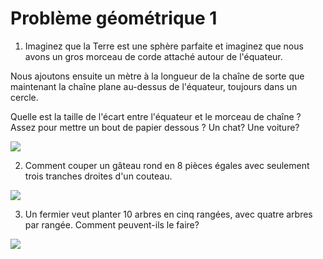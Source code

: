 # Problème géométrique 1

1. Imaginez que la Terre est une sphère parfaite et imaginez que nous avons un gros morceau de corde attaché autour de l'équateur.

Nous ajoutons ensuite un mètre à la longueur de la chaîne de sorte que maintenant la chaîne plane au-dessus de l'équateur, toujours dans un cercle.

Quelle est la taille de l'écart entre l'équateur et le morceau de chaîne ? Assez pour mettre un bout de papier dessous ? Un chat? Une voiture?

![](https://github.com/supportingami/sami-maths-club/blob/master/maths-club-pack/images/geometry-puzzle-one-1.png?raw=true)

2. Comment couper un gâteau rond en 8 pièces égales avec seulement trois tranches droites d'un couteau.

![](https://github.com/supportingami/sami-maths-club/blob/master/maths-club-pack/images/geometry-puzzle-one-2.png?raw=true)

3. Un fermier veut planter 10 arbres en cinq rangées, avec quatre arbres par rangée. Comment peuvent-ils le faire?

![](https://github.com/supportingami/sami-maths-club/blob/master/maths-club-pack/images/geometry-puzzle-one-3.png?raw=true)

